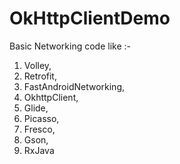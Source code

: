 # OkHttpClientDemo
Basic Networking code like :-
1. Volley,
2. Retrofit,
3. FastAndroidNetworking,
4. OkhttpClient, 
5. Glide, 
6. Picasso,
7. Fresco,
8. Gson,
9. RxJava